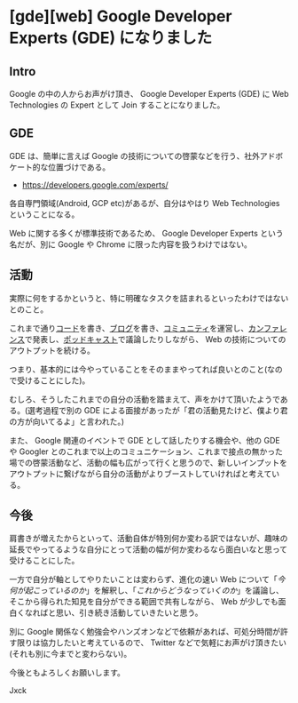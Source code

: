 # [gde][web] Google Developer Experts (GDE) になりました

## Intro

Google の中の人からお声がけ頂き、 Google Developer Experts (GDE) に Web Technologies の Expert として Join することになりました。


## GDE

GDE は、簡単に言えば Google の技術についての啓蒙などを行う、社外アドボケート的な位置づけである。

- https://developers.google.com/experts/

各自専門領域(Android, GCP etc)があるが、自分はやはり Web Technologies ということになる。

Web に関する多くが標準技術であるため、 Google Developer Experts という名だが、別に Google や Chrome に限った内容を扱うわけではない。


## 活動

実際に何をするかというと、特に明確なタスクを詰まれるといったわけではないとのこと。

これまで通り[コード](https://github.com/jxck)を書き、[ブログ](https://blog.jxck.io)を書き、[コミュニティ](https://http2.info)を運営し、[カンファレンス](https://nextwebconf.connpass.com)で発表し、[ポッドキャスト](https://mozaic.fm)で議論したりしながら、 Web の技術についてのアウトプットを続ける。

つまり、基本的には今やっていることをそのままやってれば良いとのこと(なので受けることにした)。

むしろ、そうしたこれまでの自分の活動を踏まえて、声をかけて頂いたようである。(選考過程で別の GDE による面接があったが「君の活動見たけど、僕より君の方が向いてるよ」と言われた。)

また、 Google 関連のイベントで GDE として話したりする機会や、他の GDE や Googler とのこれまで以上のコミュニケーション、これまで接点の無かった場での啓蒙活動など、活動の幅も広がって行くと思うので、新しいインプットをアウトプットに繋げながら自分の活動がよりブーストしていければと考えている。


## 今後

肩書きが増えたからといって、活動自体が特別何か変わる訳ではないが、趣味の延長でやってるような自分にとって活動の幅が何か変わるなら面白いなと思って受けることにした。

一方で自分が軸としてやりたいことは変わらず、進化の速い Web について「*今何が起こっているのか*」を解釈し、「*これからどうなっていくのか*」を議論し、そこから得られた知見を自分ができる範囲で共有しながら、 Web が少しでも面白くなればと思い、引き続き活動していきたいと思う。

別に Google 関係なく勉強会やハンズオンなどで依頼があれば、可処分時間が許す限りは協力したいと考えているので、 Twitter などで気軽にお声がけ頂きたい(それも別に今までと変わらない)。

今後ともよろしくお願いします。

Jxck